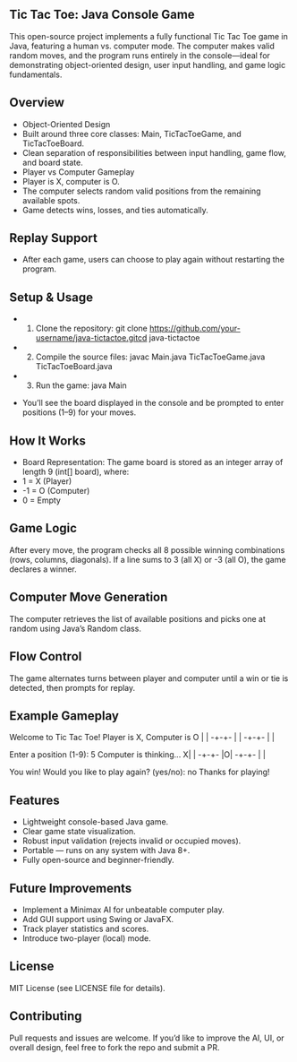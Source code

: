 Tic Tac Toe: Java Console Game 
------------------------------------------------------------------------------------------------------------------------------------------------------------------
This open-source project implements a fully functional Tic Tac Toe game in Java, featuring a human vs. computer mode. The computer makes valid random moves, and the program runs entirely in the console—ideal for demonstrating object-oriented design, user input handling, and game logic fundamentals.

Overview
------------------------------------------------------------------------------------------------------------------------------------------------------------------
- Object-Oriented Design
- Built around three core classes: Main, TicTacToeGame, and TicTacToeBoard.
- Clean separation of responsibilities between input handling, game flow, and board state.
- Player vs Computer Gameplay
- Player is X, computer is O.
- The computer selects random valid positions from the remaining available spots.
- Game detects wins, losses, and ties automatically.

Replay Support
------------------------------------------------------------------------------------------------------------------------------------------------------------------
- After each game, users can choose to play again without restarting the program.

Setup & Usage
------------------------------------------------------------------------------------------------------------------------------------------------------------------
- 1. Clone the repository: git clone https://github.com/your-username/java-tictactoe.gitcd java-tictactoe
- 2. Compile the source files: javac Main.java TicTacToeGame.java TicTacToeBoard.java
- 3. Run the game: java Main
  
- You’ll see the board displayed in the console and be prompted to enter positions (1–9) for your moves.

How It Works
------------------------------------------------------------------------------------------------------------------------------------------------------------------
- Board Representation: The game board is stored as an integer array of length 9 (int[] board), where:
- 1 = X (Player)
- -1 = O (Computer)
- 0 = Empty

Game Logic
------------------------------------------------------------------------------------------------------------------------------------------------------------------
After every move, the program checks all 8 possible winning combinations (rows, columns, diagonals). If a line sums to 3 (all X) or -3 (all O), the game declares a winner.

Computer Move Generation
------------------------------------------------------------------------------------------------------------------------------------------------------------------
The computer retrieves the list of available positions and picks one at random using Java’s Random class.

Flow Control
------------------------------------------------------------------------------------------------------------------------------------------------------------------
The game alternates turns between player and computer until a win or tie is detected, then prompts for replay.

Example Gameplay
------------------------------------------------------------------------------------------------------------------------------------------------------------------
Welcome to Tic Tac Toe!
Player is X, Computer is O
 | | 
-+-+-
 | | 
-+-+-
 | | 

Enter a position (1-9): 5
Computer is thinking...
X| | 
-+-+-
 |O| 
-+-+-
 | | 

You win!
Would you like to play again? (yes/no): no
Thanks for playing!

Features
------------------------------------------------------------------------------------------------------------------------------------------------------------------
- Lightweight console-based Java game.
- Clear game state visualization.
- Robust input validation (rejects invalid or occupied moves).
- Portable — runs on any system with Java 8+.
- Fully open-source and beginner-friendly.

Future Improvements
------------------------------------------------------------------------------------------------------------------------------------------------------------------
- Implement a Minimax AI for unbeatable computer play.
- Add GUI support using Swing or JavaFX.
- Track player statistics and scores.
- Introduce two-player (local) mode.

License
------------------------------------------------------------------------------------------------------------------------------------------------------------------
MIT License (see LICENSE file for details).

Contributing
------------------------------------------------------------------------------------------------------------------------------------------------------------------
Pull requests and issues are welcome.
If you’d like to improve the AI, UI, or overall design, feel free to fork the repo and submit a PR.
